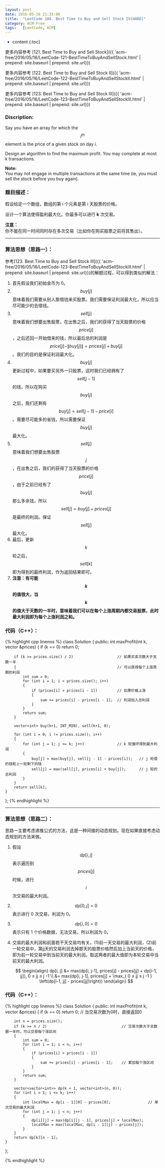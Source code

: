 ```yaml
---
layout: post
date: 2016-05-16 21:33:00
title:  "LeetCode 188. Best Time to Buy and Sell Stock IV(HARD)"
category: ACM-Free
tags:   [LeetCode, ACM]
---
```


* content
{:toc}

更多内容参考 [121. Best Time to Buy and Sell Stock]({{ 'acm-free/2016/05/16/LeetCode-121-BestTimeToBuyAndSellStock.html' | prepend: site.baseurl | prepend: site.url}})

更多内容参考 [122. Best Time to Buy and Sell Stock II]({{ 'acm-free/2016/05/16/LeetCode-122-BestTimeToBuyAndSellStockII.html' | prepend: site.baseurl | prepend: site.url}})

更多内容参考 [123. Best Time to Buy and Sell Stock III]({{ 'acm-free/2016/05/16/LeetCode-123-BestTimeToBuyAndSellStockIII.html' | prepend: site.baseurl | prepend: site.url}})

### Discription:

Say you have an array for which the $$ i^{th} $$ element is the price of a given stock on day i.

Design an algorithm to find the maximum profit. You may complete at most k transactions.

**Note:**  
You may not engage in multiple transactions at the same time (ie, you must sell the stock before you buy again).

### 题目描述：

假设给定一个数组，数组的第 i 个元素是第 i 天股票的价格。

设计一个算法使得盈利最大化。你最多可以进行 **k** 次交易。

**注意：**  
你不能在同一时间同时存在多次交易（比如你在购买股票之前将其售出）。

---

### 算法思想（思路一）：

参考[123. Best Time to Buy and Sell Stock III]({{ 'acm-free/2016/05/16/LeetCode-123-BestTimeToBuyAndSellStockIII.html' | prepend: site.baseurl | prepend: site.url}})的解题过程，可以得到类似的解法：

1. 首先假设我们初始金币为 0。  
2. $$ buy[j] $$ 意味着我们需要从别人那借钱来买股票。我们需要保证利润最大化，所以应当尽可能少的去借钱。  
3. $$ sell[j] $$ 意味着我们想要出售股票，在出售之后，我们的获得了当天股票的价格 $$ price[j] $$ ，之后还回一开始借来的钱，所以最后总的利润是  $$ price[j] - \| buy[j] \| = prices[j] + buy[j] $$。我们的目的是保证利润最大化。  
4. $$ buy[j] $$ 更新过程中，如果要买另外一只股票，这时我们已经拥有了 $$ sell[j-1] $$ 的钱，所以在购买 $$ buy[j] $$ 之后，我们还剩有 $$ buy[j] = sell[j-1] - price[i] $$。需要尽可能多的省钱，所以需要保证 $$ buy[j] $$ 最大化。  
5. $$ sell[j] $$ 意味着我们想要出售股票 $$ j $$ ，在出售之后，我们的获得了当天股票的价格 $$ price[j] $$ ，由于之前已经有了 $$ buy[j] $$ 那么多余钱，所以 $$ sell[j] = buy[j] + prices[j] $$ 是最终的利润。保证 $$ sell[j] $$ 最大化。  
6. 最后，更新 $$ k $$ 轮之后，$$ sell[k] $$即为得到的最终利润，作为返回结果即可。  
7. **注意：有可能 $$ k $$ 的值很大，当 $$ k $$ 的值大于天数的一半时，意味着我们可以在每个上涨周期内都交易股票，此时最大利润即为每个上涨利润之和。**

### 代码（C++）：

{% highlight cpp linenos %}
class Solution
{
public:
    int maxProfit(int k, vector<int> &prices)
    {
        if (k == 0) return 0;

        if (k >= prices.size() / 2)                    // 如果买卖次数大于天数一半
        {                                              // 可以获得每个上涨周期的利润
            int sum = 0;
            for (int i = 1; i < prices.size(); i++)
            {
                if (prices[i] > prices[i - 1])         // 如果价格上涨
                {
                    sum += prices[i] - prices[i - 1];  // 利润加入总利润
                }
            }
            return sum;
        }

        vector<int> buy(k+1, INT_MIN), sell(k+1, 0);

        for (int i = 0; i != prices.size(); i++)
        {
            for (int j = 1; j <= k; j++)               // k 轮循环得到最大利润
            {
                buy[j] = max(buy[j], sell[j - 1] - prices[i]);   // j 轮借的钱和上一轮剩下的钱
                sell[j] = max(sell[j], prices[i] + buy[j]);      // j 轮的总利润
            }
        }
        return sell[k];
    }
};
{% endhighlight %}

---

### 算法思想（思路二）：

思路一主要考虑递推公式的方法，这是一种间接的动态规划。现在如果直接考虑动态规划的方法来做。

1. 假设 $$ dp[i, j] $$ 表示遍历到 $$ prices[j] $$ 时候，进行 $$ i $$ 次交易的最大利润。  
2. $$ dp[0, j] = 0 $$ 表示进行 0 次交易，利润为 0。  
3. $$ dp[i, 0] = 0 $$ 表示只有 1 个价格数据，无法交易，所以利润为 0。  
4. 交易的最大利润和前面若干天交易均有关。(1)前一天交易的最大利润，(2)前一轮交易中，第jj天的交易利润去掉那天的股票价格然后加上当前天的价格，即为前一轮交易中到当前天的最大利润。取这两者的最大值即为本轮交易中当前天的最大利润。  

   $$ \begin{align}
      dp[i, j] &= max(dp[i, j-1], prices[j] - prices[jj] + dp[i-1, jj]), 0 ≤ jj ≤ j -1 \\
               &= max(dp[i, j-1], prices[j] + \max_{ 0 ≤ jj ≤ j -1 } \left(dp[i-1, jj] - prices[jj]\right))
      \end{align}
   $$  


### 代码（C++）：

{% highlight cpp linenos %}
class Solution
{
public:
    int maxProfit(int k, vector<int> &prices)
    {
        if (k == 0) return 0;                            // 当交易次数为0时，直接返回0

        int n = prices.size();
        if (k >= n / 2)                                  // 交易次数大于总数据一半时，可以交易每个涨区间
        {
            int sum = 0;
            for (int i = 1; i < n; i++)
            {
                if (prices[i] > prices[i - 1])
                {
                    sum += prices[i] - prices[i - 1];    // 累加每个涨区间
                }
            }
            return sum;
        }

        vector<vector<int>> dp(k + 1, vector<int>(n, 0));
        for (int i = 1; i <= k; i++)
        {
            int localMax = dp[i - 1][0] - prices[0];                 // 单次交易的最大利润
            for (int j = 1; j < n; j++)                              
            {
                dp[i][j] = max(dp[i][j - 1], prices[j] + localMax);
                localMax = max(localMax, dp[i - 1][j] - prices[j]);
            }
        }
        return dp[k][n - 1];
    }
};

{% endhighlight %}

